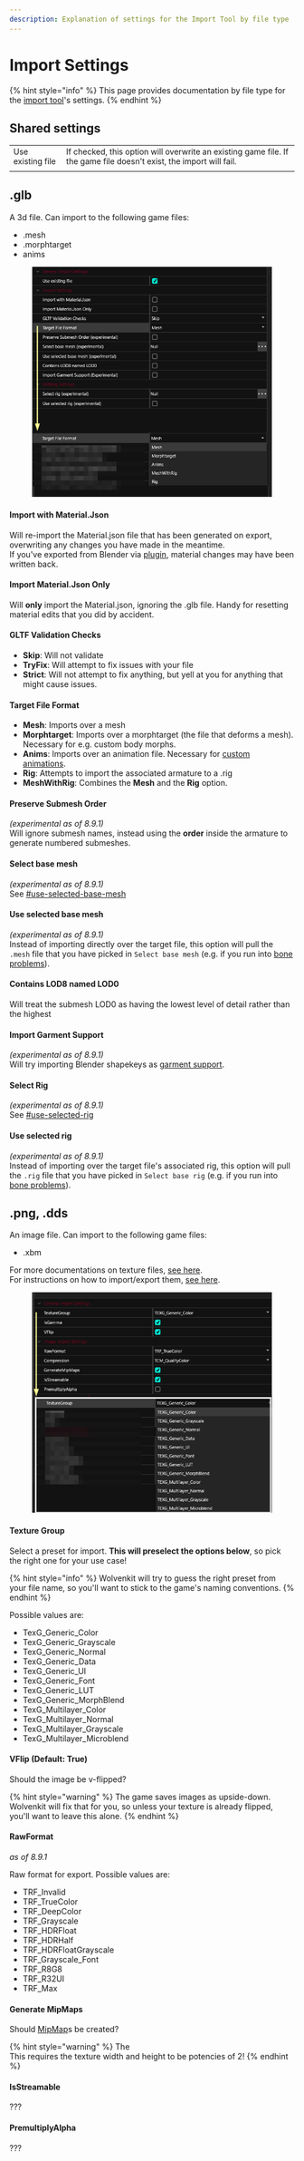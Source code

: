 ```yaml
---
description: Explanation of settings for the Import Tool by file type
---
```


# Import Settings

{% hint style="info" %}
This page provides documentation by file type for the [import tool](./#import-tool)'s settings.
{% endhint %}

## Shared settings

|                   |                                                                                                                     |
| ----------------- | ------------------------------------------------------------------------------------------------------------------- |
| Use existing file | If checked, this option will overwrite an existing game file. If the game file doesn't exist, the import will fail. |
|                   |                                                                                                                     |

## .glb

A 3d file. Can import to the following game files:

* .mesh
* .morphtarget
* anims

<figure><img src="../../../.gitbook/assets/wolvenkit_glb_import.png" alt=""><figcaption></figcaption></figure>

#### Import with Material.Json

Will re-import the Material.json file that has been generated on export, overwriting any changes you have made in the meantime. \
If you've exported from Blender via [plugin](../blender-integration.md#how-does-it-work), material changes may have been written back.

#### Import Material.Json Only

Will **only** import the Material.json, ignoring the .glb file. Handy for resetting material edits that you did by accident.

#### GLTF Validation Checks

* **Skip**: Will not validate
* **TryFix**: Will attempt to fix issues with your file
* **Strict**: Will not attempt to fix anything, but yell at you for anything that might cause issues.

#### Target File Format

* **Mesh**: Imports over a mesh
* **Morphtarget**: Imports over a morphtarget (the file that deforms a mesh). Necessary for e.g. custom body morphs.
* **Anims**: Imports over an animation file. Necessary for [custom animations](https://wiki.redmodding.org/cyberpunk-2077-modding/modding-guides/animations).
* **Rig**: Attempts to import the associated armature to a .rig
* **MeshWithRig**: Combines the **Mesh** and the **Rig** option.

#### Preserve Submesh Order&#x20;

_(experimental as of 8.9.1)_\
Will ignore submesh names, instead using the **order** inside the armature to generate numbered submeshes.

#### Select base mesh

_(experimental as of 8.9.1)_ \
See [#use-selected-base-mesh](import-settings.md#use-selected-base-mesh "mention")

#### Use selected base mesh

_(experimental as of 8.9.1)_\
Instead of importing directly over the target file, this option will pull the `.mesh` file that you have picked in `Select base mesh`  (e.g. if you run into [bone problems](https://wiki.redmodding.org/cyberpunk-2077-modding/modding-know-how/3d-modelling/troubleshooting-your-mesh-edits#bone-neutral\_bone-not-present-in-export-rig-s-import-mesh)).

#### Contains LOD8 named LOD0

Will treat the submesh LOD0 as having the lowest level of detail rather than the highest

#### Import Garment Support

_(experimental as of 8.9.1)_\
Will try importing Blender shapekeys as [garment support](https://wiki.redmodding.org/cyberpunk-2077-modding/modding-know-how/3d-modelling/garment-support-how-does-it-work).&#x20;

#### Select Rig

_(experimental as of 8.9.1)_ \
See [#use-selected-rig](import-settings.md#use-selected-rig "mention")

#### Use selected rig

_(experimental as of 8.9.1)_ \
Instead of importing over the target file's associated rig, this option will pull the `.rig` file that you have picked in `Select base rig` (e.g. if you run into [bone problems](https://wiki.redmodding.org/cyberpunk-2077-modding/modding-know-how/3d-modelling/troubleshooting-your-mesh-edits#bone-neutral\_bone-not-present-in-export-rig-s-import-mesh)).

## .png, .dds

An image file. Can import to the following game files:

* .xbm

For more documentations on texture files, [see here](https://wiki.redmodding.org/cyberpunk-2077-modding/modding-know-how/files-and-what-they-do/textures-.xbm-files). \
For instructions on how to import/export them, [see here](https://wiki.redmodding.org/cyberpunk-2077-modding/modding-know-how/textures/images-importing-editing-exporting).

<figure><img src="../../../.gitbook/assets/wolvenkit_import_png.png" alt=""><figcaption></figcaption></figure>

#### Texture Group

Select a preset for import. **This will preselect the options below**, so pick  the right one for your use case!

{% hint style="info" %}
Wolvenkit will try to guess the right preset from your file name, so you'll want to stick to the game's naming conventions.
{% endhint %}

Possible values are:

* TexG\_Generic\_Color
* TexG\_Generic\_Grayscale
* TexG\_Generic\_Normal
* TexG\_Generic\_Data
* TexG\_Generic\_UI
* TexG\_Generic\_Font
* TexG\_Generic\_LUT
* TexG\_Generic\_MorphBlend
* TexG\_Multilayer\_Color
* TexG\_Multilayer\_Normal
* TexG\_Multilayer\_Grayscale
* TexG\_Multilayer\_Microblend

#### VFlip (Default: True)

Should the image be v-flipped?

{% hint style="warning" %}
The game saves images as upside-down. Wolvenkit will fix that for you, so unless your texture is already flipped, you'll want to leave this alone.
{% endhint %}

#### RawFormat

_as of 8.9.1_

Raw format for export. Possible values are:

* TRF\_Invalid
* TRF\_TrueColor
* TRF\_DeepColor
* TRF\_Grayscale
* TRF\_HDRFloat
* TRF\_HDRHalf
* TRF\_HDRFloatGrayscale
* TRF\_Grayscale\_Font
* TRF\_R8G8
* TRF\_R32UI
* TRF\_Max

#### Generate MipMaps

Should [MipMap](https://en.wikipedia.org/wiki/Mipmap)s be created?

{% hint style="warning" %}
The \
This requires the texture width and height to be potencies of 2!
{% endhint %}

#### IsStreamable

???

#### PremultiplyAlpha

???

